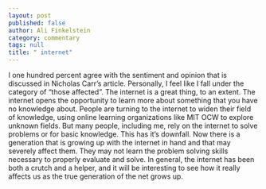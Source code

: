 ```yaml
---
layout: post
published: false
author: Ali Finkelstein
category: commentary
tags: null
title: " internet"
---
```



I one hundred percent agree with the sentiment and opinion that is discussed in Nicholas Carr’s article. Personally, I feel like I fall under the category of “those affected”. The internet is a great thing, to an extent. The internet opens the opportunity to learn more about something that you have no knowledge about. People are turning to the internet to widen their field of knowledge, using online learning organizations like MIT OCW to explore unknown fields. But many people, including me, rely on the internet to solve problems or for basic knowledge. This has it’s downfall. Now there is a generation that is growing up with the internet in hand and that may severely affect them. They may not learn the problem solving skills necessary to properly evaluate and solve. In general, the internet has been both a crutch and a helper, and it will be interesting to see how it really affects us as the true generation of the net grows up. 

